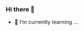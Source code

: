 ### Hi there 👋

- 🌱 I’m currently learning ...

<!--
**KarlDe1/KarlDe1** is a ✨ _special_ ✨ repository because its `README.md` (this file) appears on your GitHub profile.

Here are some ideas to get you started:

- 🔭 I’m currently working on ...
- 🌱 I’m currently learning ...
- 👯 I’m looking to collaborate on ...
- 🤔 I’m looking for help with ...
- 💬 Ask me about ...
- 📫 How to reach me: ...
- 😄 Pronouns: ...
- ⚡ Fun fact: ...
-->

<!--
![Anurag's github stats](https://github-readme-stats.vercel.app/api?username=KarlDe1&theme=vue-dark)
![Top Langs](https://github-readme-stats.vercel.app/api/top-langs/?username=KarlDe1&layout=compact&theme=vue-dark)
-->
